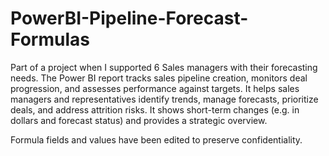 # PowerBI-Pipeline-Forecast-Formulas
Part of a project when I supported 6 Sales managers with their forecasting needs. The Power BI report tracks sales pipeline creation, monitors deal progression, and assesses performance against targets. It helps sales managers and representatives identify trends, manage forecasts, prioritize deals, and address attrition risks. It shows short-term changes (e.g. in dollars and forecast status) and provides a strategic overview. 

Formula fields and values have been edited to preserve confidentiality. 
